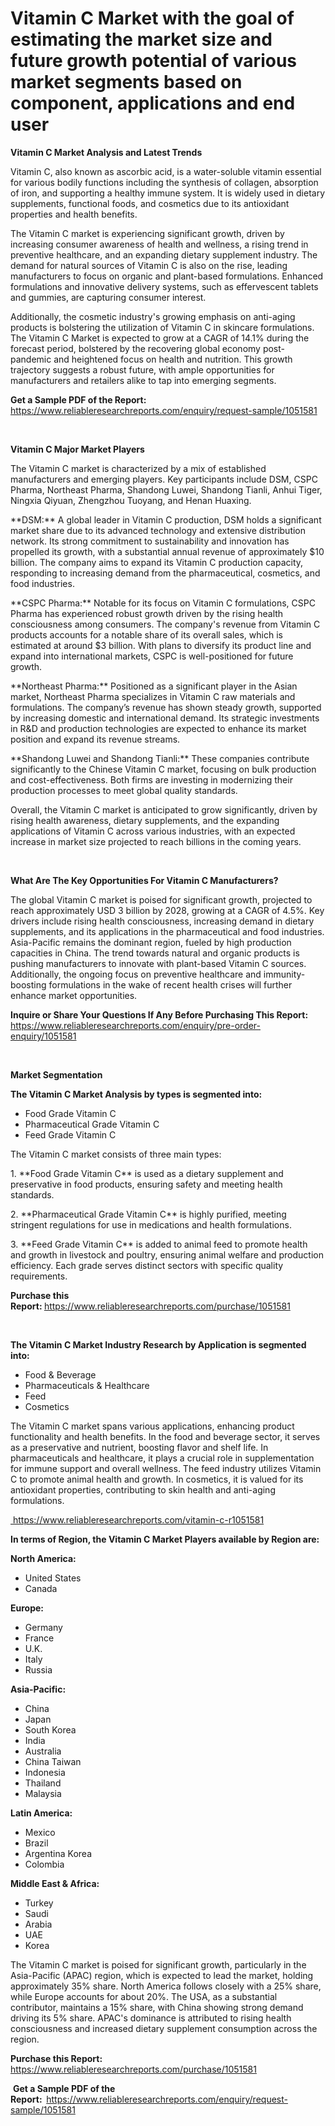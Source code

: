 <p><h1>Vitamin C Market with the goal of estimating the market size and future growth potential of various market segments based on component, applications and end user</h1></p><p><strong>Vitamin C Market Analysis and Latest Trends</strong></p>
<p><p>Vitamin C, also known as ascorbic acid, is a water-soluble vitamin essential for various bodily functions including the synthesis of collagen, absorption of iron, and supporting a healthy immune system. It is widely used in dietary supplements, functional foods, and cosmetics due to its antioxidant properties and health benefits. </p><p>The Vitamin C market is experiencing significant growth, driven by increasing consumer awareness of health and wellness, a rising trend in preventive healthcare, and an expanding dietary supplement industry. The demand for natural sources of Vitamin C is also on the rise, leading manufacturers to focus on organic and plant-based formulations. Enhanced formulations and innovative delivery systems, such as effervescent tablets and gummies, are capturing consumer interest.</p><p>Additionally, the cosmetic industry's growing emphasis on anti-aging products is bolstering the utilization of Vitamin C in skincare formulations. The Vitamin C Market is expected to grow at a CAGR of 14.1% during the forecast period, bolstered by the recovering global economy post-pandemic and heightened focus on health and nutrition. This growth trajectory suggests a robust future, with ample opportunities for manufacturers and retailers alike to tap into emerging segments.</p></p>
<p><strong>Get a Sample PDF of the Report:&nbsp;</strong> <a href="https://www.reliableresearchreports.com/enquiry/request-sample/1051581?utm_campaign=3068&utm_medium=2&utm_source=Github&utm_content=ia&utm_term=19042025&utm_id=vitamin-c">https://www.reliableresearchreports.com/enquiry/request-sample/1051581</a></p>
<p>&nbsp;</p>
<p><strong>Vitamin C Major Market Players</strong></p>
<p><p>The Vitamin C market is characterized by a mix of established manufacturers and emerging players. Key participants include DSM, CSPC Pharma, Northeast Pharma, Shandong Luwei, Shandong Tianli, Anhui Tiger, Ningxia Qiyuan, Zhengzhou Tuoyang, and Henan Huaxing.</p><p>**DSM:** A global leader in Vitamin C production, DSM holds a significant market share due to its advanced technology and extensive distribution network. Its strong commitment to sustainability and innovation has propelled its growth, with a substantial annual revenue of approximately $10 billion. The company aims to expand its Vitamin C production capacity, responding to increasing demand from the pharmaceutical, cosmetics, and food industries.</p><p>**CSPC Pharma:** Notable for its focus on Vitamin C formulations, CSPC Pharma has experienced robust growth driven by the rising health consciousness among consumers. The company's revenue from Vitamin C products accounts for a notable share of its overall sales, which is estimated at around $3 billion. With plans to diversify its product line and expand into international markets, CSPC is well-positioned for future growth.</p><p>**Northeast Pharma:** Positioned as a significant player in the Asian market, Northeast Pharma specializes in Vitamin C raw materials and formulations. The company’s revenue has shown steady growth, supported by increasing domestic and international demand. Its strategic investments in R&D and production technologies are expected to enhance its market position and expand its revenue streams.</p><p>**Shandong Luwei and Shandong Tianli:** These companies contribute significantly to the Chinese Vitamin C market, focusing on bulk production and cost-effectiveness. Both firms are investing in modernizing their production processes to meet global quality standards. </p><p>Overall, the Vitamin C market is anticipated to grow significantly, driven by rising health awareness, dietary supplements, and the expanding applications of Vitamin C across various industries, with an expected increase in market size projected to reach billions in the coming years.</p></p>
<p>&nbsp;</p>
<p><strong>What Are The Key Opportunities For Vitamin C Manufacturers?</strong></p>
<p><p>The global Vitamin C market is poised for significant growth, projected to reach approximately USD 3 billion by 2028, growing at a CAGR of 4.5%. Key drivers include rising health consciousness, increasing demand in dietary supplements, and its applications in the pharmaceutical and food industries. Asia-Pacific remains the dominant region, fueled by high production capacities in China. The trend towards natural and organic products is pushing manufacturers to innovate with plant-based Vitamin C sources. Additionally, the ongoing focus on preventive healthcare and immunity-boosting formulations in the wake of recent health crises will further enhance market opportunities.</p></p>
<p><strong>Inquire or Share Your Questions If Any Before Purchasing This Report:</strong> <a href="https://www.reliableresearchreports.com/enquiry/pre-order-enquiry/1051581?utm_campaign=3068&utm_medium=2&utm_source=Github&utm_content=ia&utm_term=19042025&utm_id=vitamin-c">https://www.reliableresearchreports.com/enquiry/pre-order-enquiry/1051581</a></p>
<p>&nbsp;</p>
<p><strong>Market Segmentation</strong></p>
<p><strong>The Vitamin C Market Analysis by types is segmented into:</strong></p>
<p><ul><li>Food Grade Vitamin C</li><li>Pharmaceutical Grade Vitamin C</li><li>Feed Grade Vitamin C</li></ul></p>
<p><p>The Vitamin C market consists of three main types: </p><p>1. **Food Grade Vitamin C** is used as a dietary supplement and preservative in food products, ensuring safety and meeting health standards. </p><p>2. **Pharmaceutical Grade Vitamin C** is highly purified, meeting stringent regulations for use in medications and health formulations. </p><p>3. **Feed Grade Vitamin C** is added to animal feed to promote health and growth in livestock and poultry, ensuring animal welfare and production efficiency. Each grade serves distinct sectors with specific quality requirements.</p></p>
<p><strong>Purchase this Report:&nbsp;</strong><a href="https://www.reliableresearchreports.com/purchase/1051581?utm_campaign=3068&utm_medium=2&utm_source=Github&utm_content=ia&utm_term=19042025&utm_id=vitamin-c">https://www.reliableresearchreports.com/purchase/1051581</a></p>
<p>&nbsp;</p>
<p><strong>The Vitamin C Market Industry Research by Application is segmented into:</strong></p>
<p><ul><li>Food & Beverage</li><li>Pharmaceuticals & Healthcare</li><li>Feed</li><li>Cosmetics</li></ul></p>
<p><p>The Vitamin C market spans various applications, enhancing product functionality and health benefits. In the food and beverage sector, it serves as a preservative and nutrient, boosting flavor and shelf life. In pharmaceuticals and healthcare, it plays a crucial role in supplementation for immune support and overall wellness. The feed industry utilizes Vitamin C to promote animal health and growth. In cosmetics, it is valued for its antioxidant properties, contributing to skin health and anti-aging formulations.</p></p>
<p><a href="https://www.reliableresearchreports.com/vitamin-c-r1051581?utm_campaign=3068&utm_medium=2&utm_source=Github&utm_content=ia&utm_term=19042025&utm_id=vitamin-c">&nbsp;https://www.reliableresearchreports.com/vitamin-c-r1051581</a></p>
<p><strong>In terms of Region, the Vitamin C Market Players available by Region are:</strong></p>
<p>
    <p> <strong> North America: </strong>
        <ul>
            <li>United States</li>
            <li>Canada</li>
        </ul>
        </p> 
    <p> <strong> Europe: </strong>
        <ul>
            <li>Germany</li>
            <li>France</li>
            <li>U.K.</li>
            <li>Italy</li>
            <li>Russia</li>
        </ul>
        </p> 
    <p> <strong> Asia-Pacific: </strong>
        <ul>
            <li>China</li>
            <li>Japan</li>
            <li>South Korea</li>
            <li>India</li>
            <li>Australia</li>
            <li>China Taiwan</li>
            <li>Indonesia</li>
            <li>Thailand</li>
            <li>Malaysia</li>
        </ul>
        </p> 
    <p> <strong> Latin America: </strong>
        <ul>
            <li>Mexico</li>
            <li>Brazil</li>
            <li>Argentina Korea</li>
            <li>Colombia</li>
        </ul>
        </p> 
    <p> <strong> Middle East & Africa: </strong>
        <ul>
            <li>Turkey</li>
            <li>Saudi</li>
            <li>Arabia</li>
            <li>UAE</li>
            <li>Korea</li>
        </ul>
    </p>
    </p>
<p><p>The Vitamin C market is poised for significant growth, particularly in the Asia-Pacific (APAC) region, which is expected to lead the market, holding approximately 35% share. North America follows closely with a 25% share, while Europe accounts for about 20%. The USA, as a substantial contributor, maintains a 15% share, with China showing strong demand driving its 5% share. APAC's dominance is attributed to rising health consciousness and increased dietary supplement consumption across the region.</p></p>
<p><strong>Purchase this Report: </strong><a href="https://www.reliableresearchreports.com/purchase/1051581?utm_campaign=3068&utm_medium=2&utm_source=Github&utm_content=ia&utm_term=19042025&utm_id=vitamin-c">https://www.reliableresearchreports.com/purchase/1051581</a></p>
<p>&nbsp;<strong>Get a Sample PDF of the Report:&nbsp;&nbsp;</strong><a href="https://www.reliableresearchreports.com/enquiry/request-sample/1051581?utm_campaign=3068&utm_medium=2&utm_source=Github&utm_content=ia&utm_term=19042025&utm_id=vitamin-c">https://www.reliableresearchreports.com/enquiry/request-sample/1051581</a></p>
<p><strong></strong></p>
<p><p></p><p></p><p></p></p>